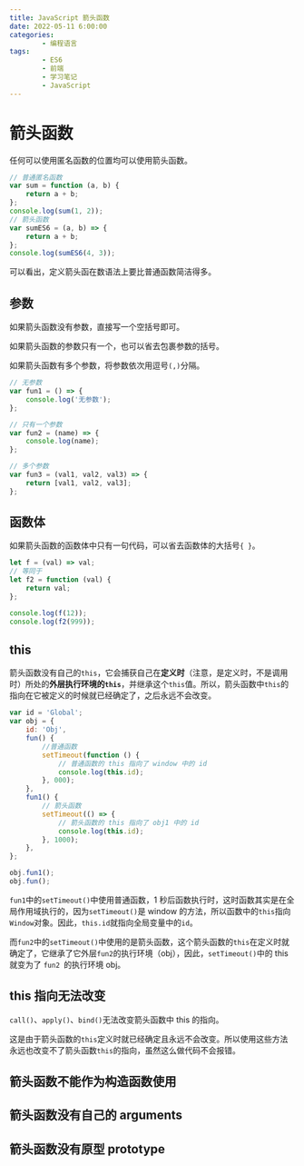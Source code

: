 ```yaml
---
title: JavaScript 箭头函数
date: 2022-05-11 6:00:00
categories:
        - 编程语言
tags:
        - ES6
        - 前端
        - 学习笔记
        - JavaScript
---
```


# 箭头函数

任何可以使用匿名函数的位置均可以使用箭头函数。

```js
// 普通匿名函数
var sum = function (a, b) {
	return a + b;
};
console.log(sum(1, 2));
// 箭头函数
var sumES6 = (a, b) => {
	return a + b;
};
console.log(sumES6(4, 3));
```

可以看出，定义箭头函在数语法上要比普通函数简洁得多。

## 参数

如果箭头函数没有参数，直接写一个空括号即可。

如果箭头函数的参数只有一个，也可以省去包裹参数的括号。

如果箭头函数有多个参数，将参数依次用逗号`(,)`分隔。

```js
// 无参数
var fun1 = () => {
	console.log('无参数');
};

// 只有一个参数
var fun2 = (name) => {
	console.log(name);
};

// 多个参数
var fun3 = (val1, val2, val3) => {
	return [val1, val2, val3];
};
```

## 函数体

如果箭头函数的函数体中只有一句代码，可以省去函数体的大括号`{ }`。

```js
let f = (val) => val;
// 等同于
let f2 = function (val) {
	return val;
};

console.log(f(12));
console.log(f2(999));
```

## this

箭头函数没有自己的`this`，它会捕获自己在**定义时**（注意，是定义时，不是调用时）所处的**外层执行环境的`this`**，并继承这个`this`值。所以，箭头函数中`this`的指向在它被定义的时候就已经确定了，之后永远不会改变。

```js
var id = 'Global';
var obj = {
	id: 'Obj',
	fun() {
		//普通函数
		setTimeout(function () {
			// 普通函数的 this 指向了 window 中的 id
			console.log(this.id);
		}, 000);
	},
	fun1() {
		// 箭头函数
		setTimeout(() => {
			// 箭头函数的 this 指向了 obj1 中的 id
			console.log(this.id);
		}, 1000);
	},
};

obj.fun1();
obj.fun();
```

`fun1`中的`setTimeout()`中使用普通函数，1 秒后函数执行时，这时函数其实是在全局作用域执行的，因为`setTimeout()`是 window 的方法，所以函数中的`this`指向`Window`对象。因此，`this.id`就指向全局变量中的`id`。

而`fun2`中的`setTimeout()`中使用的是箭头函数，这个箭头函数的`this`在定义时就确定了，它继承了它外层`fun2`的执行环境（obj），因此，`setTimeout()`中的 this 就变为了 `fun2 `的执行环境 obj。

## this 指向无法改变

`call()`、`apply()`、`bind()`无法改变箭头函数中 this 的指向。

这是由于箭头函数的`this`定义时就已经确定且永远不会改变。所以使用这些方法永远也改变不了箭头函数`this`的指向，虽然这么做代码不会报错。

## 箭头函数不能作为构造函数使用

## 箭头函数没有自己的 arguments

## 箭头函数没有原型 prototype

